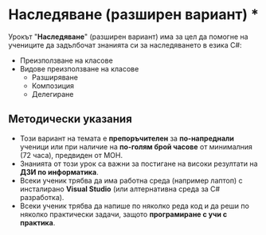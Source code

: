 # Наследяване (разширен вариант) *

Урокът "**Наследяване**" (разширен вариант) има за цел да помогне на учениците да задълбочат знанията си за наследяването в езика C#:
 - Преизползване на класове
 - Видове преизползване на класове
    - Разширяване
    - Композиция
    - Делегиране



## Методически указания
  - Този вариант на темата е **препоръчителен** за **по-напреднали** ученици или при наличие на **по-голям брой часове** от минималния (72 часа), предвиден от МОН.
  - Знанията от този урок са важни за постигане на високи резултати на **ДЗИ по информатика**.
  - Всеки ученик трябва да има работна среда (например лаптоп) с инсталирано **Visual Studio** (или алтернативна среда за C# разработка).
  - Всеки ученик трябва да напише по няколко реда код и да реши по няколко практически задачи, защото **програмиране с учи с практика**.

